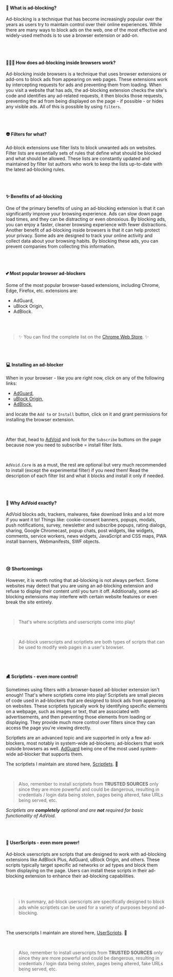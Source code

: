 #### 🤔 What is ad-blocking?

Ad-blocking is a technique that has become increasingly popular over the years as users try to maintain control over their online experiences. While there are many ways to block ads on the web, one of the most effective and widely-used methods is to use a browser extension or add-on.

<br>
<br>

#### 🕵🏼‍♂️ How does ad-blocking inside browsers work?

Ad-blocking inside browsers is a technique that uses browser extensions or add-ons to block ads from appearing on web pages. These extensions work by intercepting requests for ads and preventing them from loading. When you visit a website that has ads, the ad-blocking extension checks the site's code and identifies any ad-related requests, it then blocks those requests, preventing the ad from being displayed on the page - if possible - or hides any visible ads. All of this is possible by using `filters`.

<br>
<br>

#### 👽 Filters for what?

Ad-block extensions use filter lists to block unwanted ads on websites. Filter lists are essentially sets of rules that define what should be blocked and what should be allowed. These lists are constantly updated and maintained by filter list authors who work to keep the lists up-to-date with the latest ad-blocking rules.

<br>
<br>

#### ✨ Benefits of ad-blocking

One of the primary benefits of using an ad-blocking extension is that it can significantly improve your browsing experience. Ads can slow down page load times, and they can be distracting or even obnoxious. By blocking ads, you can enjoy a faster, cleaner browsing experience with fewer distractions.
<br>
Another benefit of ad-blocking inside browsers is that it can help protect your privacy. Some ads are designed to track your online activity and collect data about your browsing habits. By blocking these ads, you can prevent companies from collecting this information.

<br>
<br>

#### 💕 Most popular browser ad-blockers

Some of the most popular browser-based extensions, including Chrome, Edge, Firefox, etc. extensions are:

- AdGuard,
- uBlock Origin,
- AdBlock.

<br>
<br>

> ✨ You can find the complete list on the [Chrome Web Store](https://chrome.google.com/webstore/search/adblock?hl=en). ✨

<br>
<br>

#### 💻 Installing an ad-blocker

When in your browser - like you are right now, click on any of the following links:

- [AdGuard](https://chrome.google.com/webstore/detail/adguard-adblocker/bgnkhhnnamicmpeenaelnjfhikgbkllg?hl=en),
- [uBlock Origin](https://chrome.google.com/webstore/detail/ublock-origin/cjpalhdlnbpafiamejdnhcphjbkeiagm?hl=en),
- [AdBlock](https://chrome.google.com/webstore/detail/adblock-%E2%80%94-best-ad-blocker/gighmmpiobklfepjocnamgkkbiglidom?hl=en),

and locate the `Add to` or `Install` button, click on it and grant permissions for installing the browser extension.

<br>

After that, head to [AdVoid](https://github.com/igorskyflyer/ad-void/blob/main/README.md) and look for the `Subscribe` buttons on the page because now you need to subscribe = install filter lists.

<br>

`AdVoid.Core` is as a must, the rest are optional but very much recommended to install (except the experimental filter) if you need them! Read the description of each filter list and what it blocks and install it only if needed.

<br>
<br>

#### 💎 Why AdVoid exactly?

AdVoid blocks ads, trackers, malwares, fake download links and a lot more if you want it to! Things like: cookie-consent banners, popups, modals, push notifications, survey, newsletter and subscribe popups, rating dialogs, sharing, Google Chromecast, popup chats, post widgets, like widgets, comments, service workers, news widgets, JavaScript and CSS maps, PWA install banners, Webmanifests, SWF objects.

<br>
<br>

#### 😢 Shortcomings

However, it is worth noting that ad-blocking is not always perfect. Some websites may detect that you are using an ad-blocking extension and refuse to display their content until you turn it off. Additionally, some ad-blocking extensions may interfere with certain website features or even break the site entirely.

<br>

> That's where scriptlets and userscripts come into play!

<br>

> Ad-block userscripts and scriptlets are both types of scripts that can be used to modify web pages in a user's browser.

<br>
<br>

#### ⛸ Scriptlets - even more control!

Sometimes using filters with a browser-based ad-blocker extension isn't enough! That's where scriptlets come into play! Scriptlets are small pieces of code used in ad-blockers that are designed to block ads from appearing on websites. These scriptlets typically work by identifying specific elements on a webpage, such as images or text, that are associated with advertisements, and then preventing those elements from loading or displaying. They provide much more control over filters since they can access the page you're viewing directly.

Scriptlets are an advanced topic and are supported in only a few ad-blockers, most notably in system-wide ad-blockers; ad-blockers that work outside browsers as well. [AdGuard](https://adguard.com) being one of the most used system-wide ad-blocker that supports them.

The scriptlets I maintain are stored here, [Scriptlets](https://github.com/igorskyflyer/ad-void/tree/main/scriptlets). 🥳

<br>

> Also, remember to install scriptlets from **TRUSTED SOURCES** only since they are more powerful and could be dangerous, resulting in credentials / login data being stolen, pages being altered, fake URLs being served, etc.

_Scriptlets are **completely** optional and are **not** required for basic functionality of AdVoid._

<br>
<br>

#### 🌛 UserScripts - even more power!

Ad-block userscripts are scripts that are designed to work with ad-blocking extensions like AdBlock Plus, AdGuard, uBlock Origin, and others. These scripts typically target specific ad networks or ad types and block them from displaying on the page. Users can install these scripts in their ad-blocking extension to enhance their ad-blocking capabilities.

<br>
<br>

> ℹ In summary, ad-block userscripts are specifically designed to block ads while scriptlets can be used for a variety of purposes beyond ad-blocking.

<br>

The userscripts I maintain are stored here, [UserScripts](https://github.com/igorskyflyer?tab=repositories&q=userscript). 🥳

<br>

> Also, remember to install userscripts from **TRUSTED SOURCES** only since they are more powerful and could be dangerous, resulting in credentials / login data being stolen, pages being altered, fake URLs being served, etc.
